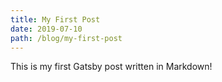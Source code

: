 ```yaml
---
title: My First Post
date: 2019-07-10
path: /blog/my-first-post
---
```


This is my first Gatsby post written in Markdown!
